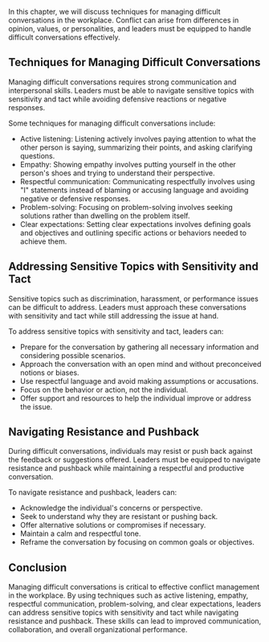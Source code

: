 
In this chapter, we will discuss techniques for managing difficult conversations in the workplace. Conflict can arise from differences in opinion, values, or personalities, and leaders must be equipped to handle difficult conversations effectively.

Techniques for Managing Difficult Conversations
-----------------------------------------------

Managing difficult conversations requires strong communication and interpersonal skills. Leaders must be able to navigate sensitive topics with sensitivity and tact while avoiding defensive reactions or negative responses.

Some techniques for managing difficult conversations include:

* Active listening: Listening actively involves paying attention to what the other person is saying, summarizing their points, and asking clarifying questions.
* Empathy: Showing empathy involves putting yourself in the other person's shoes and trying to understand their perspective.
* Respectful communication: Communicating respectfully involves using "I" statements instead of blaming or accusing language and avoiding negative or defensive responses.
* Problem-solving: Focusing on problem-solving involves seeking solutions rather than dwelling on the problem itself.
* Clear expectations: Setting clear expectations involves defining goals and objectives and outlining specific actions or behaviors needed to achieve them.

Addressing Sensitive Topics with Sensitivity and Tact
-----------------------------------------------------

Sensitive topics such as discrimination, harassment, or performance issues can be difficult to address. Leaders must approach these conversations with sensitivity and tact while still addressing the issue at hand.

To address sensitive topics with sensitivity and tact, leaders can:

* Prepare for the conversation by gathering all necessary information and considering possible scenarios.
* Approach the conversation with an open mind and without preconceived notions or biases.
* Use respectful language and avoid making assumptions or accusations.
* Focus on the behavior or action, not the individual.
* Offer support and resources to help the individual improve or address the issue.

Navigating Resistance and Pushback
----------------------------------

During difficult conversations, individuals may resist or push back against the feedback or suggestions offered. Leaders must be equipped to navigate resistance and pushback while maintaining a respectful and productive conversation.

To navigate resistance and pushback, leaders can:

* Acknowledge the individual's concerns or perspective.
* Seek to understand why they are resistant or pushing back.
* Offer alternative solutions or compromises if necessary.
* Maintain a calm and respectful tone.
* Reframe the conversation by focusing on common goals or objectives.

Conclusion
----------

Managing difficult conversations is critical to effective conflict management in the workplace. By using techniques such as active listening, empathy, respectful communication, problem-solving, and clear expectations, leaders can address sensitive topics with sensitivity and tact while navigating resistance and pushback. These skills can lead to improved communication, collaboration, and overall organizational performance.
